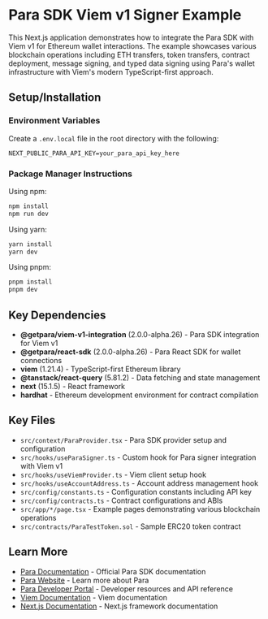 # Para SDK Viem v1 Signer Example

This Next.js application demonstrates how to integrate the Para SDK with Viem v1 for Ethereum wallet interactions. The example showcases various blockchain operations including ETH transfers, token transfers, contract deployment, message signing, and typed data signing using Para's wallet infrastructure with Viem's modern TypeScript-first approach.

## Setup/Installation

### Environment Variables

Create a `.env.local` file in the root directory with the following:

```env
NEXT_PUBLIC_PARA_API_KEY=your_para_api_key_here
```

### Package Manager Instructions

Using npm:
```bash
npm install
npm run dev
```

Using yarn:
```bash
yarn install
yarn dev
```

Using pnpm:
```bash
pnpm install
pnpm dev
```

## Key Dependencies

- **@getpara/viem-v1-integration** (2.0.0-alpha.26) - Para SDK integration for Viem v1
- **@getpara/react-sdk** (2.0.0-alpha.26) - Para React SDK for wallet connections
- **viem** (1.21.4) - TypeScript-first Ethereum library
- **@tanstack/react-query** (5.81.2) - Data fetching and state management
- **next** (15.1.5) - React framework
- **hardhat** - Ethereum development environment for contract compilation

## Key Files

- `src/context/ParaProvider.tsx` - Para SDK provider setup and configuration
- `src/hooks/useParaSigner.ts` - Custom hook for Para signer integration with Viem v1
- `src/hooks/useViemProvider.ts` - Viem client setup hook
- `src/hooks/useAccountAddress.ts` - Account address management hook
- `src/config/constants.ts` - Configuration constants including API key
- `src/config/contracts.ts` - Contract configurations and ABIs
- `src/app/*/page.tsx` - Example pages demonstrating various blockchain operations
- `src/contracts/ParaTestToken.sol` - Sample ERC20 token contract

## Learn More

- [Para Documentation](https://docs.getpara.com) - Official Para SDK documentation
- [Para Website](https://getpara.com) - Learn more about Para
- [Para Developer Portal](https://developer.getpara.com) - Developer resources and API reference
- [Viem Documentation](https://viem.sh) - Viem documentation
- [Next.js Documentation](https://nextjs.org/docs) - Next.js framework documentation
